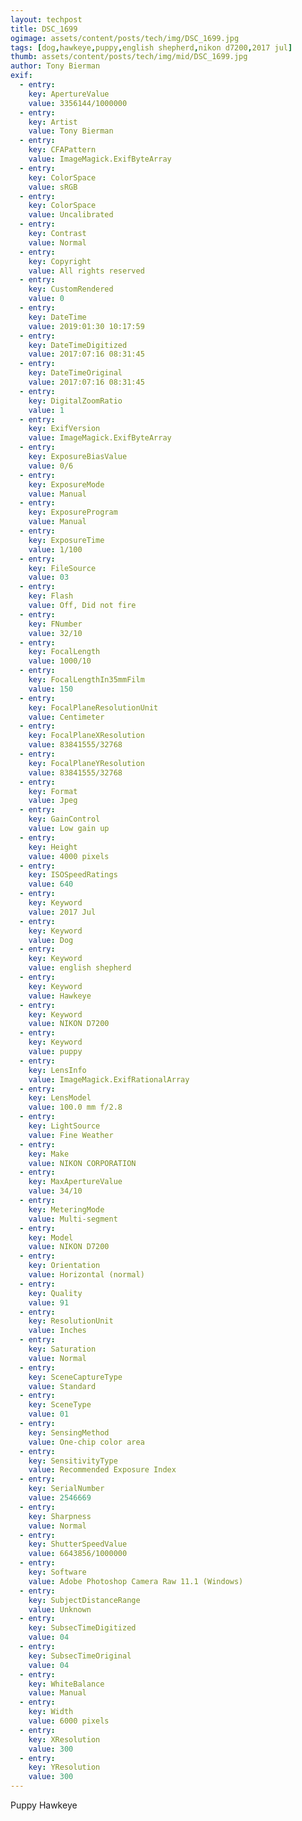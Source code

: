 ```yaml
---
layout: techpost
title: DSC_1699
ogimage: assets/content/posts/tech/img/DSC_1699.jpg
tags: [dog,hawkeye,puppy,english shepherd,nikon d7200,2017 jul]
thumb: assets/content/posts/tech/img/mid/DSC_1699.jpg
author: Tony Bierman
exif:
  - entry:
    key: ApertureValue
    value: 3356144/1000000
  - entry:
    key: Artist
    value: Tony Bierman
  - entry:
    key: CFAPattern
    value: ImageMagick.ExifByteArray
  - entry:
    key: ColorSpace
    value: sRGB
  - entry:
    key: ColorSpace
    value: Uncalibrated
  - entry:
    key: Contrast
    value: Normal
  - entry:
    key: Copyright
    value: All rights reserved
  - entry:
    key: CustomRendered
    value: 0
  - entry:
    key: DateTime
    value: 2019:01:30 10:17:59
  - entry:
    key: DateTimeDigitized
    value: 2017:07:16 08:31:45
  - entry:
    key: DateTimeOriginal
    value: 2017:07:16 08:31:45
  - entry:
    key: DigitalZoomRatio
    value: 1
  - entry:
    key: ExifVersion
    value: ImageMagick.ExifByteArray
  - entry:
    key: ExposureBiasValue
    value: 0/6
  - entry:
    key: ExposureMode
    value: Manual
  - entry:
    key: ExposureProgram
    value: Manual
  - entry:
    key: ExposureTime
    value: 1/100
  - entry:
    key: FileSource
    value: 03
  - entry:
    key: Flash
    value: Off, Did not fire
  - entry:
    key: FNumber
    value: 32/10
  - entry:
    key: FocalLength
    value: 1000/10
  - entry:
    key: FocalLengthIn35mmFilm
    value: 150
  - entry:
    key: FocalPlaneResolutionUnit
    value: Centimeter
  - entry:
    key: FocalPlaneXResolution
    value: 83841555/32768
  - entry:
    key: FocalPlaneYResolution
    value: 83841555/32768
  - entry:
    key: Format
    value: Jpeg
  - entry:
    key: GainControl
    value: Low gain up
  - entry:
    key: Height
    value: 4000 pixels
  - entry:
    key: ISOSpeedRatings
    value: 640
  - entry:
    key: Keyword
    value: 2017 Jul
  - entry:
    key: Keyword
    value: Dog
  - entry:
    key: Keyword
    value: english shepherd
  - entry:
    key: Keyword
    value: Hawkeye
  - entry:
    key: Keyword
    value: NIKON D7200
  - entry:
    key: Keyword
    value: puppy
  - entry:
    key: LensInfo
    value: ImageMagick.ExifRationalArray
  - entry:
    key: LensModel
    value: 100.0 mm f/2.8
  - entry:
    key: LightSource
    value: Fine Weather
  - entry:
    key: Make
    value: NIKON CORPORATION
  - entry:
    key: MaxApertureValue
    value: 34/10
  - entry:
    key: MeteringMode
    value: Multi-segment
  - entry:
    key: Model
    value: NIKON D7200
  - entry:
    key: Orientation
    value: Horizontal (normal)
  - entry:
    key: Quality
    value: 91
  - entry:
    key: ResolutionUnit
    value: Inches
  - entry:
    key: Saturation
    value: Normal
  - entry:
    key: SceneCaptureType
    value: Standard
  - entry:
    key: SceneType
    value: 01
  - entry:
    key: SensingMethod
    value: One-chip color area
  - entry:
    key: SensitivityType
    value: Recommended Exposure Index
  - entry:
    key: SerialNumber
    value: 2546669
  - entry:
    key: Sharpness
    value: Normal
  - entry:
    key: ShutterSpeedValue
    value: 6643856/1000000
  - entry:
    key: Software
    value: Adobe Photoshop Camera Raw 11.1 (Windows)
  - entry:
    key: SubjectDistanceRange
    value: Unknown
  - entry:
    key: SubsecTimeDigitized
    value: 04
  - entry:
    key: SubsecTimeOriginal
    value: 04
  - entry:
    key: WhiteBalance
    value: Manual
  - entry:
    key: Width
    value: 6000 pixels
  - entry:
    key: XResolution
    value: 300
  - entry:
    key: YResolution
    value: 300
---
```

<p class="h4">Puppy Hawkeye</p>